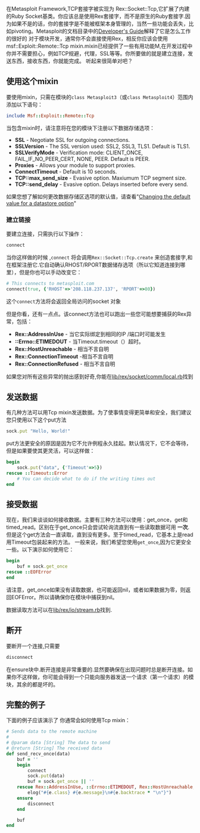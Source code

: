 在Metasploit Framework,TCP套接字被实现为 Rex::Socket::Tcp,它扩展了内建的Ruby Socket基类。你应该总是使用Rex套接字，而不是原生的Ruby套接字.因为如果不是的话，你的套接字是不能被框架本身管理的，当然一些功能会丢失，比如pivoting。Metasploit的文档目录中的[Developer's Guide](https://github.com/rapid7/metasploit-framework/blob/master/documentation/developers_guide.pdf)解释了它是怎么工作的很好的
对于模块开发，通常你不会直接使用Rex，相反你应该会使用 msf::Exploit::Remote::Tcp mixin.mixin已经提供了一些有用功能M,在开发过程中你并不需要担心，例如TCP规避，代理，SSL等等。你所要做的就是建立连接，发送东西，接收东西，你就能完成。
听起来很简单对吧？

## 使用这个mixin
要使用mixin，只需在模块的`class Metasploit3`（或`class Metasploit4`）范围内添加以下语句：

```ruby
include Msf::Exploit::Remote::Tcp
```

当包含mixin时，请注意将在您的模块下注册以下数据存储选项：

* **SSL** - Negotiate SSL for outgoing connections.
* **SSLVersion** - The SSL version used: SSL2, SSL3, TLS1. Default is TLS1.
* **SSLVerifyMode** - Verification mode: CLIENT_ONCE, FAIL_IF_NO_PEER_CERT, NONE, PEER. Default is PEER.
* **Proxies** - Allows your module to support proxies.
* **ConnectTimeout** - Default is 10 seconds.
* **TCP::max_send_size** - Evasive option. Maxiumum TCP segment size.
* **TCP::send_delay** - Evasive option. Delays inserted before every send.

如果您想了解如何更改数据存储区选项的默认值，请查看"[Changing the default value for a datastore option](https://github.com/rapid7/metasploit-framework/wiki/How-to-use-datastore-options#changing-the-default-value-for-a-datastore-option)"

### 建立链接
要建立连接，只需执行以下操作：

```ruby
connect
```

当你这样做的时候 ,```connect``` 将会调用```Rex::Socket::Tcp.create``` 来创造套接字,和在框架注册它.它自动确认RHOST/RPORT数据储存选项（所以它知道连接到哪里），但是你也可以手动改变它：

```ruby
# This connects to metasploit.com
connect(true, {'RHOST'=>'208.118.237.137', 'RPORT'=>80})
```

这个```connect```方法将会返回全局访问的socket 对象

但是你看，还有一点点。该connect方法也可以跑出一些您可能想要捕获的Rex异常，包括：

* **Rex::AddressInUse** - 当它实际绑定到相同的IP /端口时可能发生 
* **::Errno::ETIMEDOUT** - 当Timeout.timeout（）超时。
* **Rex::HostUnreachable** - 相当不言自明 
* **Rex::ConnectionTimeout** -相当不言自明 
* **Rex::ConnectionRefused** - 相当不言自明

如果您对所有这些异常的抛出感到好奇,你能在[lib/rex/socket/comm/local.rb](https://github.com/rapid7/metasploit-framework/blob/master/lib/rex/socket/comm/local.rb)找到

## 发送数据
有几种方法可以用Tcp mixin发送数据。为了使事情变得更简单和安全，我们建议您只使用以下这个put方法

```ruby
sock.put "Hello, World!"
```
put方法更安全的原因是因为它不允许例程永久挂起。默认情况下，它不会等待，但是如果要使其更灵活，可以这样做：

```ruby
begin
	sock.put("data", {'Timeout'=>5})
rescue ::Timeout::Error
	# You can decide what to do if the writing times out
end
```

## 接受数据
现在，我们来谈谈如何接收数据。主要有三种方法可以使用：get_once，get和timed_read。区别在于get_once只会尝试轮询流直到有一些读取数据可用 **一次**.但是这个get方法会一直读取，直到没有更多。至于timed_read，它基本上是read用Timeout包装起来的方法。
一般来说，我们希望您使用`get_once`,因为它更安全一些。以下演示如何使用它：

```ruby
begin
	buf = sock.get_once
rescue ::EOFError
end
```

请注意，get_once如果没有读取数据，也可能返回nil，或者如果数据为零，则返回EOFError。所以请确保你在模块中捕获到nil。

数据读取方法可以在[lib/rex/io/stream.rb](https://github.com/rapid7/metasploit-framework/blob/master/lib/rex/io/stream.rb)找到.

## 断开
要断开一个连接,只需要

```ruby
disconnect
```

在ensure块中.断开连接是非常重要的.显然要确保在出现问题时总是断开连接。如果你不这样做，你可能会得到一个只能向服务器发送一个请求（第一个请求）的模块，其余的都是坏的。

## 完整的例子
下面的例子应该演示了 你通常会如何使用Tcp mixin：

```ruby
# Sends data to the remote machine
#
# @param data [String] The data to send
# @return [String] The received data
def send_recv_once(data)
	buf = ''
	begin
		connect
		sock.put(data)
		buf = sock.get_once || ''
	rescue Rex::AddressInUse, ::Errno::ETIMEDOUT, Rex::HostUnreachable, Rex::ConnectionTimeout, Rex::ConnectionRefused, ::Timeout::Error, ::EOFError => e
		elog("#{e.class} #{e.message}\n#{e.backtrace * "\n"}")
	ensure
		disconnect
	end

	buf
end
```
